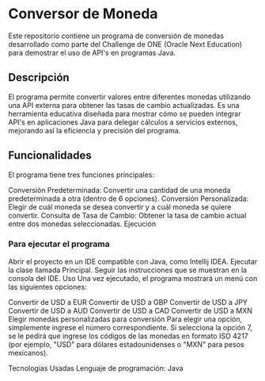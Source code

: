 <h1> Conversor de Moneda </h1>
Este repositorio contiene un programa de conversión de monedas desarrollado como parte del Challenge de ONE (Oracle Next Education) para demostrar el uso de API's en programas Java.

<h2> Descripción </h2>
El programa permite convertir valores entre diferentes monedas utilizando una API externa para obtener las tasas de cambio actualizadas. Es una herramienta educativa diseñada para mostrar cómo se pueden integrar API's en aplicaciones Java para delegar cálculos a servicios externos, mejorando así la eficiencia y precisión del programa.

<h2> Funcionalidades</h2>
El programa tiene tres funciones principales:

Conversión Predeterminada: Convertir una cantidad de una moneda predeterminada a otra (dentro de 6 opciones).
Conversión Personalizada: Elegir de cuál moneda se desea convertir y a cuál moneda se quiere convertir.
Consulta de Tasa de Cambio: Obtener la tasa de cambio actual entre dos monedas seleccionadas.
Ejecución
<h3>Para ejecutar el programa</h3>

Abrir el proyecto en un IDE compatible con Java, como Intellij IDEA.
Ejecutar la clase llamada Principal.
Seguir las instrucciones que se muestran en la consola del IDE.
Uso
Una vez ejecutado, el programa mostrará un menú con las siguientes opciones:

Convertir de USD a EUR
Convertir de USD a GBP
Convertir de USD a JPY
Convertir de USD a AUD
Convertir de USD a CAD
Convertir de USD a MXN
Elegir monedas personalizadas para conversión
Para elegir una opción, simplemente ingrese el número correspondiente. Si selecciona la opción 7, se le pedirá que ingrese los códigos de las monedas en formato ISO 4217 (por ejemplo, "USD" para dólares estadounidenses o "MXN" para pesos mexicanos).

Tecnologías Usadas
Lenguaje de programación: Java
